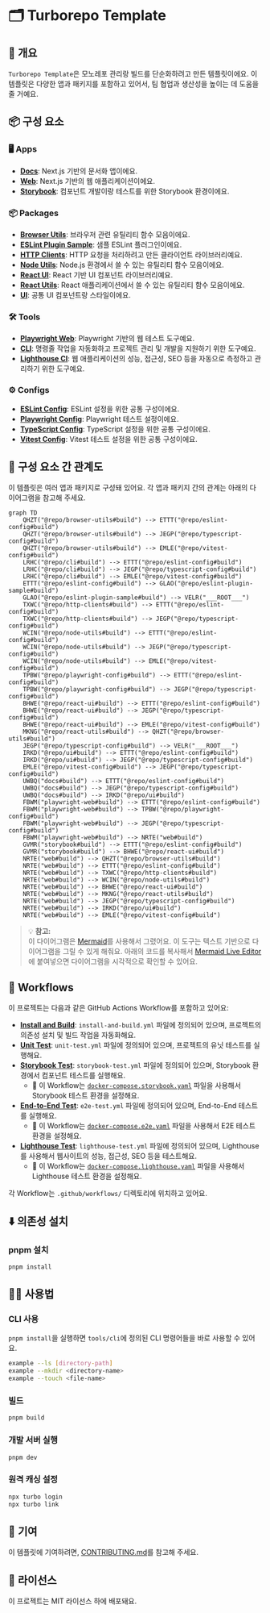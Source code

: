 # 🗂️ Turborepo Template

## 📖 개요

`Turborepo Template`은 모노레포 관리랑 빌드를 단순화하려고 만든 템플릿이에요. 이 템플릿은 다양한 앱과 패키지를 포함하고 있어서, 팀 협업과 생산성을 높이는 데 도움을 줄 거예요.

## 📦 구성 요소

### 🖥️ Apps

- **[Docs](./apps/docs)**: Next.js 기반의 문서화 앱이에요.
- **[Web](./apps/web)**: Next.js 기반의 웹 애플리케이션이에요.
- **[Storybook](./apps/storybook)**: 컴포넌트 개발이랑 테스트를 위한 Storybook 환경이에요.

### 📦 Packages

- **[Browser Utils](./packages/browser-utils)**: 브라우저 관련 유틸리티 함수 모음이에요.
- **[ESLint Plugin Sample](./packages/eslint-plugin-sample)**: 샘플 ESLint 플러그인이에요.
- **[HTTP Clients](./packages/http-clients)**: HTTP 요청을 처리하려고 만든 클라이언트 라이브러리예요.
- **[Node Utils](./packages/node-utils)**: Node.js 환경에서 쓸 수 있는 유틸리티 함수 모음이에요.
- **[React UI](./packages/react-ui)**: React 기반 UI 컴포넌트 라이브러리예요.
- **[React Utils](./packages/react-utils)**: React 애플리케이션에서 쓸 수 있는 유틸리티 함수 모음이에요.
- **[UI](./packages/ui)**: 공통 UI 컴포넌트랑 스타일이에요.

### 🛠️ Tools

- **[Playwright Web](./tools/playwright-web)**: Playwright 기반의 웹 테스트 도구예요.
- **[CLI](./tools/cli)**: 명령줄 작업을 자동화하고 프로젝트 관리 및 개발을 지원하기 위한 도구예요.
- **[Lighthouse CI](./tools/lighthouse-ci)**: 웹 애플리케이션의 성능, 접근성, SEO 등을 자동으로 측정하고 관리하기 위한 도구예요.

### ⚙️ Configs

- **[ESLint Config](./configs/eslint-config)**: ESLint 설정을 위한 공통 구성이에요.
- **[Playwright Config](./configs/playwright-config)**: Playwright 테스트 설정이에요.
- **[TypeScript Config](./configs/typescript-config)**: TypeScript 설정을 위한 공통 구성이에요.
- **[Vitest Config](./configs/vitest-config)**: Vitest 테스트 설정을 위한 공통 구성이에요.

## 🔗 구성 요소 간 관계도

이 템플릿은 여러 앱과 패키지로 구성돼 있어요. 각 앱과 패키지 간의 관계는 아래의 다이어그램을 참고해 주세요.

```mermaid
graph TD
    QHZT("@repo/browser-utils#build") --> ETTT("@repo/eslint-config#build")
    QHZT("@repo/browser-utils#build") --> JEGP("@repo/typescript-config#build")
    QHZT("@repo/browser-utils#build") --> EMLE("@repo/vitest-config#build")
    LRHC("@repo/cli#build") --> ETTT("@repo/eslint-config#build")
    LRHC("@repo/cli#build") --> JEGP("@repo/typescript-config#build")
    LRHC("@repo/cli#build") --> EMLE("@repo/vitest-config#build")
    ETTT("@repo/eslint-config#build") --> GLAO("@repo/eslint-plugin-sample#build")
    GLAO("@repo/eslint-plugin-sample#build") --> VELR("___ROOT___")
    TXWC("@repo/http-clients#build") --> ETTT("@repo/eslint-config#build")
    TXWC("@repo/http-clients#build") --> JEGP("@repo/typescript-config#build")
    WCIN("@repo/node-utils#build") --> ETTT("@repo/eslint-config#build")
    WCIN("@repo/node-utils#build") --> JEGP("@repo/typescript-config#build")
    WCIN("@repo/node-utils#build") --> EMLE("@repo/vitest-config#build")
    TPBW("@repo/playwright-config#build") --> ETTT("@repo/eslint-config#build")
    TPBW("@repo/playwright-config#build") --> JEGP("@repo/typescript-config#build")
    BHWE("@repo/react-ui#build") --> ETTT("@repo/eslint-config#build")
    BHWE("@repo/react-ui#build") --> JEGP("@repo/typescript-config#build")
    BHWE("@repo/react-ui#build") --> EMLE("@repo/vitest-config#build")
    MKNG("@repo/react-utils#build") --> QHZT("@repo/browser-utils#build")
    JEGP("@repo/typescript-config#build") --> VELR("___ROOT___")
    IRKD("@repo/ui#build") --> ETTT("@repo/eslint-config#build")
    IRKD("@repo/ui#build") --> JEGP("@repo/typescript-config#build")
    EMLE("@repo/vitest-config#build") --> JEGP("@repo/typescript-config#build")
    UWBQ("docs#build") --> ETTT("@repo/eslint-config#build")
    UWBQ("docs#build") --> JEGP("@repo/typescript-config#build")
    UWBQ("docs#build") --> IRKD("@repo/ui#build")
    FBWM("playwright-web#build") --> ETTT("@repo/eslint-config#build")
    FBWM("playwright-web#build") --> TPBW("@repo/playwright-config#build")
    FBWM("playwright-web#build") --> JEGP("@repo/typescript-config#build")
    FBWM("playwright-web#build") --> NRTE("web#build")
    GVMR("storybook#build") --> ETTT("@repo/eslint-config#build")
    GVMR("storybook#build") --> BHWE("@repo/react-ui#build")
    NRTE("web#build") --> QHZT("@repo/browser-utils#build")
    NRTE("web#build") --> ETTT("@repo/eslint-config#build")
    NRTE("web#build") --> TXWC("@repo/http-clients#build")
    NRTE("web#build") --> WCIN("@repo/node-utils#build")
    NRTE("web#build") --> BHWE("@repo/react-ui#build")
    NRTE("web#build") --> MKNG("@repo/react-utils#build")
    NRTE("web#build") --> JEGP("@repo/typescript-config#build")
    NRTE("web#build") --> IRKD("@repo/ui#build")
    NRTE("web#build") --> EMLE("@repo/vitest-config#build")
```

> 💡 **참고:**  
> 이 다이어그램은 [Mermaid](https://mermaid-js.github.io/mermaid/#/)를 사용해서 그렸어요. 이 도구는 텍스트 기반으로 다이어그램을 그릴 수 있게 해줘요. 아래의 코드를 복사해서 [Mermaid Live Editor](https://mermaid-js.github.io/mermaid-live-editor/)에 붙여넣으면 다이어그램을 시각적으로 확인할 수 있어요.

## 🔀 Workflows

이 프로젝트는 다음과 같은 GitHub Actions Workflow를 포함하고 있어요:

- **[Install and Build](.github/workflows/install-and-build.yml)**: `install-and-build.yml` 파일에 정의되어 있으며, 프로젝트의 의존성 설치 및 빌드 작업을 자동화해요.
- **[Unit Test](.github/workflows/unit-test.yml)**: `unit-test.yml` 파일에 정의되어 있으며, 프로젝트의 유닛 테스트를 실행해요.
- **[Storybook Test](.github/workflows/storybook-test.yml)**: `storybook-test.yml` 파일에 정의되어 있으며, Storybook 환경에서 컴포넌트 테스트를 실행해요.
    - 🐳 이 Workflow는 [`docker-compose.storybook.yaml`](./docker-compose.storybook.yaml) 파일을 사용해서 Storybook 테스트 환경을 설정해요.
- **[End-to-End Test](.github/workflows/e2e-test.yml)**: `e2e-test.yml` 파일에 정의되어 있으며, End-to-End 테스트를 실행해요.
    - 🐳 이 Workflow는 [`docker-compose.e2e.yaml`](./docker-compose.e2e.yaml) 파일을 사용해서 E2E 테스트 환경을 설정해요.
- **[Lighthouse Test](.github/workflows/lighthouse-test.yml)**: `lighthouse-test.yml` 파일에 정의되어 있으며, Lighthouse를 사용해서 웹사이트의 성능, 접근성, SEO 등을 테스트해요.
    - 🐳 이 Workflow는 [`docker-compose.lighthouse.yaml`](./docker-compose.lighthouse.yaml) 파일을 사용해서 Lighthouse 테스트 환경을 설정해요.

각 Workflow는 `.github/workflows/` 디렉토리에 위치하고 있어요.

## ⬇️ 의존성 설치

### pnpm 설치

```bash
pnpm install
```

## 🧑‍💻 사용법

### CLI 사용

`pnpm install`을 실행하면 `tools/cli`에 정의된 CLI 명령어들을 바로 사용할 수 있어요.

```bash
example --ls [directory-path]
example --mkdir <directory-name>
example --touch <file-name>
```

### 빌드

```bash
pnpm build
```

### 개발 서버 실행

```bash
pnpm dev
```

### 원격 캐싱 설정

```bash
npx turbo login
npx turbo link
```

## 🤝 기여

이 템플릿에 기여하려면, [CONTRIBUTING.md](./CONTRIBUTING.md)를 참고해 주세요.

## 📜 라이선스

이 프로젝트는 MIT 라이선스 하에 배포돼요.
